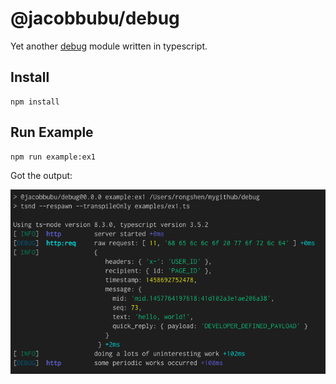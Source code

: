 # @jacobbubu/debug

Yet another [debug](https://github.com/visionmedia/debug) module written in typescript.

## Install

```b ash
npm install
```

## Run Example

``` bash
npm run example:ex1
```

Got the output:

![ex1's output](./docs/ex1-1.png)

